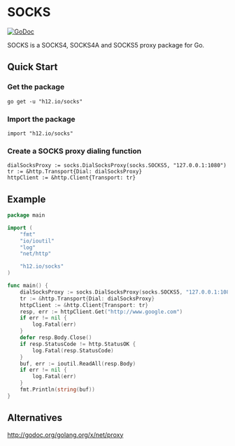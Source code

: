 SOCKS
=====

[![GoDoc](https://godoc.org/h12.io/socks?status.svg)](https://godoc.org/h12.io/socks)

SOCKS is a SOCKS4, SOCKS4A and SOCKS5 proxy package for Go.

## Quick Start
### Get the package

    go get -u "h12.io/socks"

### Import the package

    import "h12.io/socks"

### Create a SOCKS proxy dialing function

    dialSocksProxy := socks.DialSocksProxy(socks.SOCKS5, "127.0.0.1:1080")
    tr := &http.Transport{Dial: dialSocksProxy}
    httpClient := &http.Client{Transport: tr}

## Example

```go
package main

import (
	"fmt"
	"io/ioutil"
	"log"
	"net/http"

	"h12.io/socks"
)

func main() {
	dialSocksProxy := socks.DialSocksProxy(socks.SOCKS5, "127.0.0.1:1080")
	tr := &http.Transport{Dial: dialSocksProxy}
	httpClient := &http.Client{Transport: tr}
	resp, err := httpClient.Get("http://www.google.com")
	if err != nil {
		log.Fatal(err)
	}
	defer resp.Body.Close()
	if resp.StatusCode != http.StatusOK {
		log.Fatal(resp.StatusCode)
	}
	buf, err := ioutil.ReadAll(resp.Body)
	if err != nil {
		log.Fatal(err)
	}
	fmt.Println(string(buf))
}
```

## Alternatives
http://godoc.org/golang.org/x/net/proxy
